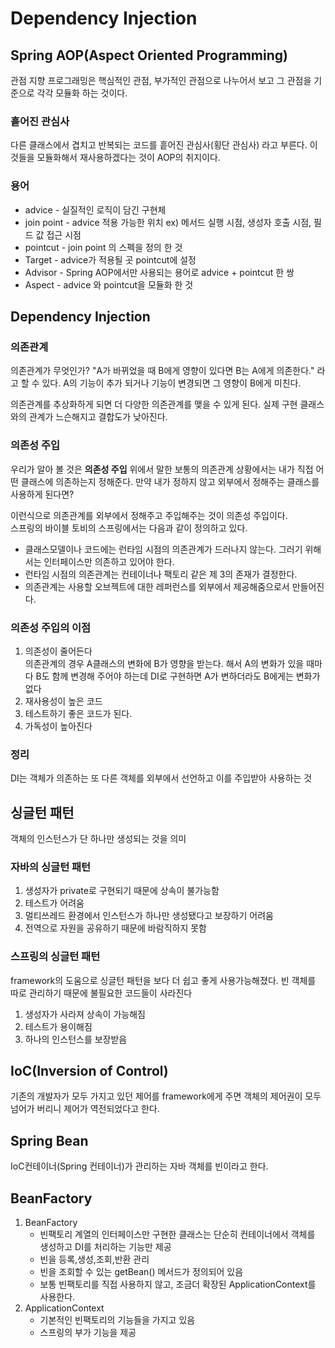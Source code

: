 # Dependency Injection

## Spring AOP(Aspect Oriented Programming)
관점 지향 프로그래밍은 핵심적인 관점, 부가적인 관점으로 나누어서 보고 그 관점을 기준으로 각각 모듈화 하는 것이다.

### 흩어진 관심사
다른 클래스에서 겹치고 반복되는 코드를 흩어진 관심사(횡단 관심사) 라고 부른다. 
이 것들을 모듈화해서 재사용하겠다는 것이 AOP의 취지이다.

### 용어
* advice - 실질적인 로직이 담긴 구현체
* join point - advice 적용 가능한 위치 ex) 메서드 실행 시점, 생성자 호출 시점, 필드 값 접근 시점
* pointcut - join point 의 스펙을 정의 한 것
* Target - advice가 적용될 곳 pointcut에 설정
* Advisor - Spring AOP에서만 사용되는 용어로 advice + pointcut 한 쌍
* Aspect - advice 와 pointcut을 모듈화 한 것


## Dependency Injection
### 의존관계
의존관계가 무엇인가? "A가 바뀌었을 때 B에게 영향이 있다면 B는 A에게 의존한다." 라고 할 수 있다. A의 기능이 추가 되거나 기능이 변경되면 그 영향이 B에게 미친다.<br>

의존관계를 추상화하게 되면 더 다양한 의존관계를 맺을 수 있게 된다. 실제 구현 클래스와의 관계가 느슨해지고 결합도가 낮아진다.
### 의존성 주입
우리가 알아 볼 것은 **의존성 주입** 위에서 말한 보통의 의존관계 상황에서는 내가 직접 어떤 클래스에 의존하는지 정해준다. 만약 내가 정하지 않고 외부에서 정해주는 클래스를 사용하게 된다면?<br>

이런식으로 의존관계를 외부에서 정해주고 주입해주는 것이 의존성 주입이다.<br>
스프링의 바이블 토비의 스프링에서는 다음과 같이 정의하고 있다.
* 클래스모델이나 코드에는 런타임 시점의 의존관계가 드러나지 않는다. 그러기 위해서는 인터페이스만 의존하고 있어야 한다.
* 런타임 시점의 의존관계는 컨테이너나 팩토리 같은 제 3의 존재가 결정한다.
* 의존관계는 사용할 오브젝트에 대한 레퍼런스를 외부에서 제공해줌으로서 만들어진다.

### 의존성 주입의 이점
1. 의존성이 줄어든다<br>
   의존관계의 경우 A클래스의 변화에 B가 영향을 받는다. 해서 A의 변화가 있을 때마다 B도 함께 변경해 주어야 하는데 DI로 구현하면 A가 변하더라도 B에게는 변화가 없다
2. 재사용성이 높은 코드
3. 테스트하기 좋은 코드가 된다.
4. 가독성이 높아진다
   
### 정리
DI는 객체가 의존하는 또 다른 객체를 외부에서 선언하고 이를 주입받아 사용하는 것
   

## 싱글턴 패턴
객체의 인스턴스가 단 하나만 생성되는 것을 의미
### 자바의 싱글턴 패턴
1. 생성자가 private로 구현되기 때문에 상속이 불가능함
2. 테스트가 어려움
3. 멀티쓰레드 환경에서 인스턴스가 하나만 생성됐다고 보장하기 어려움
4. 전역으로 자원을 공유하기 때문에 바람직하지 못함

### 스프링의 싱글턴 패턴
framework의 도움으로 싱글턴 패턴을 보다 더 쉽고 좋게 사용가능해졌다. 빈 객체를 따로 관리하기 때문에 불필요한 코드들이 사라진다
1. 생성자가 사라져 상속이 가능해짐
2. 테스트가 용이해짐
3. 하나의 인스턴스를 보장받음
   
## IoC(Inversion of Control)
기존의 개발자가 모두 가지고 있던 제어를 framework에게 주면 객체의 제어권이 모두 넘어가 버리니 제어가 역전되었다고 한다.

## Spring Bean
IoC컨테이너(Spring 컨테이너)가 관리하는 자바 객체를 빈이라고 한다. 
## BeanFactory
1. BeanFactory
   - 빈팩토리 계열의 인터페이스만 구현한 클래스는 단순히 컨테이너에서 객체를 생성하고 DI를 처리하는 기능만 제공
   - 빈을 등록,생성,조회,반환 관리
   - 빈을 조회할 수 있는 getBean() 메서드가 정의되어 있음
   - 보통 빈팩토리를 직접 사용하지 않고, 조금더 확장된 ApplicationContext를 사용한다.
2. ApplicationContext
   - 기본적인 빈팩토리의 기능들을 가지고 있음
   - 스프링의 부가 기능을 제공